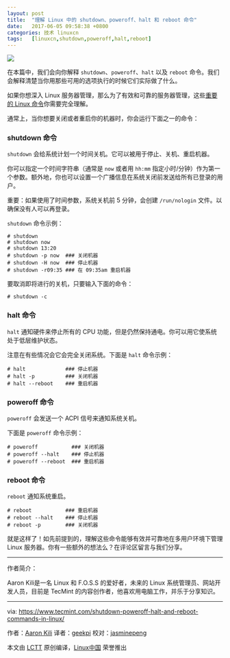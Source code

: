```yaml
---
layout: post
title:	"理解 Linux 中的 shutdown、poweroff、halt 和 reboot 命令"
date:	2017-06-05 09:58:38 +0800 
categories:	技术 linuxcn 
tags:	[linuxcn,shutdown,poweroff,halt,reboot]
---
```



![](/Asserts/Images//attachment/album/201706/05/095810ydt5h18yh8etzhkx.jpg)


在本篇中，我们会向你解释 `shutdown`、`poweroff`、`halt` 以及 `reboot` 命令。我们会解释清楚当你用那些可用的选项执行的时候它们实际做了什么。


如果你想深入 Linux 服务器管理，那么为了有效和可靠的服务器管理，这些[重要的 Linux 命令](https://www.tecmint.com/60-commands-of-linux-a-guide-from-newbies-to-system-administrator/)你需要完全理解。


通常上，当你想要关闭或者重启你的机器时，你会运行下面之一的命令：


### shutdown 命令


`shutdown` 会给系统计划一个时间关机。它可以被用于停止、关机、重启机器。


你可以指定一个时间字符串（通常是 `now` 或者用 `hh:mm` 指定小时/分钟）作为第一个参数。额外地，你也可以设置一个广播信息在系统关闭前发送给所有已登录的用户。


重要：如果使用了时间参数，系统关机前 5 分钟，会创建 `/run/nologin` 文件。以确保没有人可以再登录。


`shutdown` 命令示例：



```
# shutdown
# shutdown now
# shutdown 13:20  
# shutdown -p now  ### 关闭机器
# shutdown -H now  ### 停止机器      
# shutdown -r09:35 ### 在 09:35am 重启机器

```

要取消即将进行的关机，只要输入下面的命令：



```
# shutdown -c

```

### halt 命令


`halt` 通知硬件来停止所有的 CPU 功能，但是仍然保持通电。你可以用它使系统处于低层维护状态。


注意在有些情况会它会完全关闭系统。下面是 `halt` 命令示例：



```
# halt             ### 停止机器
# halt -p          ### 关闭机器
# halt --reboot    ### 重启机器

```

### poweroff 命令


`poweroff` 会发送一个 ACPI 信号来通知系统关机。


下面是 `poweroff` 命令示例：



```
# poweroff           ### 关闭机器
# poweroff --halt    ### 停止机器
# poweroff --reboot  ### 重启机器

```

### reboot 命令


`reboot` 通知系统重启。



```
# reboot           ### 重启机器
# reboot --halt    ### 停止机器
# reboot -p        ### 关闭机器

```

就是这样了！如先前提到的，理解这些命令能够有效并可靠地在多用户环境下管理 Linux 服务器。你有一些额外的想法么？在评论区留言与我们分享。




---


作者简介：


Aaron Kili是一名 Linux 和 F.O.S.S 的爱好者，未来的 Linux 系统管理员、网站开发人员，目前是 TecMint 的内容创作者，他喜欢用电脑工作，并乐于分享知识。




---


via: <https://www.tecmint.com/shutdown-poweroff-halt-and-reboot-commands-in-linux/>


作者：[Aaron Kili](https://www.tecmint.com/author/aaronkili/) 译者：[geekpi](https://github.com/geekpi) 校对：[jasminepeng](https://github.com/jasminepeng)


本文由 [LCTT](https://github.com/LCTT/TranslateProject) 原创编译，[Linux中国](https://linux.cn/) 荣誉推出
